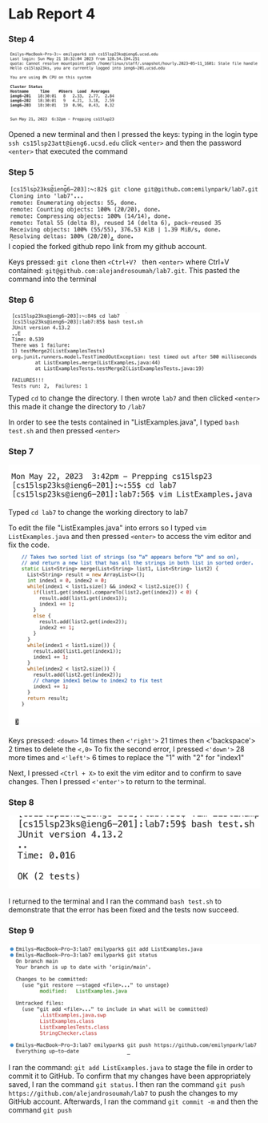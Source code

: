 # Lab Report 4

### Step 4
![Image](Step4.png)

Opened a new terminal and then I  pressed the keys: typing in the login type `ssh cs15lsp23att@ieng6.ucsd.edu` click `<enter>` and then the password `<enter>` that executed the command

### Step 5
![Image](Step5-1.png)
I copied the forked github repo link from my github account.
  
Keys pressed: `git clone` then `<Ctrl+V? ` then `<enter>` where Ctrl+V contained: `git@github.com:alejandrosoumah/lab7.git`.
This pasted the command into the terminal

### Step 6
![Image](Step6-1.png)
Typed `cd` to change the directory. I then wrote `lab7` and then clicked `<enter>` this made it change the directory to `/lab7`
  
In order to see the tests contained in "ListExamples.java", I typed `bash test.sh` and then pressed `<enter>`
  
### Step 7  
![Image](Step7-1.png)

Typed `cd lab7` to change the working directory to lab7

To edit the file "ListExamples.java" into errors so I typed `vim ListExamples.java` and then pressed `<enter>` to access the vim editor and fix the code.
![Image](Step7-2.png)


Keys pressed: `<down>` 14 times then `<'right'>` 21 times then <'backspace'> 2 times to delete the `<,0>`
To fix the second error, I pressed `<'down'>` 28 more times and `<'left'>` 6 times to replace the "1" with "2" for "index1"

Next, I pressed `<Ctrl + X>` to exit the vim editor and <Y> to confirm to save changes. Then I pressed `<'enter'>` to return to the terminal.

### Step 8
![Image](Step8.png)

I returned to the terminal and I ran the command  `bash test.sh` to demonstrate that the error has been fixed and the tests now succeed.

### Step 9
![Image](Step9-1.png)
  
I ran the command: `git add ListExamples.java` to stage the file in order to commit it to GitHub. To confirm that my changes have been appropriately saved, I ran the command `git status`. I then ran the command `git push https://github.com/alejandrosoumah/lab7` to push the changes to my GitHub account. Afterwards, I ran the command `git commit -m` and then the command `git push`
